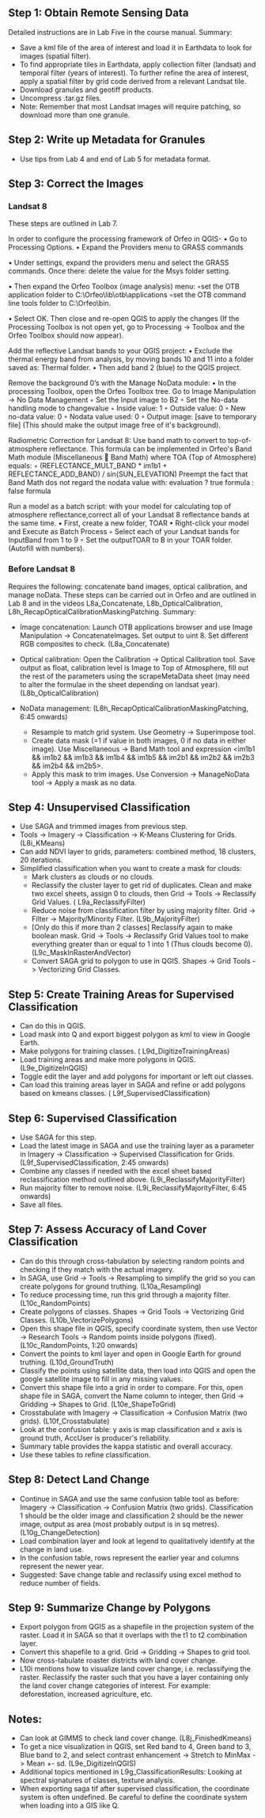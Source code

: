 ## Step 1: Obtain Remote Sensing Data
Detailed instructions are in Lab Five in the course manual. Summary:
* Save a kml file of the area of interest and load it in Earthdata to look for images (spatial filter).
* To find appropriate tiles in Earthdata, apply collection filter (landsat) and temporal filter (years of interest). To further refine the area of interest, apply a spatial filter by grid code derived from a relevant Landsat tile.
* Download granules and geotiff products.
* Uncompress .tar.gz files.
* Note: Remember that most Landsat images will require patching, so download more than one granule.

## Step 2: Write up Metadata for Granules
* Use tips from Lab 4 and end of Lab 5 for metadata format.

## Step 3: Correct the Images

### Landsat 8
These steps are outlined in Lab 7.

In order to configure the processing framework of Orfeo in QGIS- 
• Go to Processing  Options. 
• Expand the Providers menu to GRASS commands 

• Under settings, expand the providers menu and select the GRASS commands. Once there: delete the value for the Msys folder setting. 

• Then expand the Orfeo Toolbox (image analysis) menu:
◦set the OTB application folder to C:\Orfeo\lib\otb\applications
◦set the OTB command line tools folder to C:\Orfeo\bin. 

• Select OK. Then close and re-open QGIS to apply the changes 
(If the Processing Toolbox is not open yet, go to Processing -> Toolbox and the Orfeo Toolbox should now appear). 

Add the reflective Landsat bands to your QGIS project:
• Exclude the thermal energy band from analysis, by moving bands 10 and 11 into a folder saved as: Thermal folder. 
• Then add band 2 (blue) to the QGIS project.

Remove the background 0’s with the Manage NoData module:
 • In the processing Toolbox, open the Orfeo Toolbox tree.
Go to Image Manipulation -> No Data Management
◦ Set the Input image to B2
◦ Set the No-data handling mode to changevalue
◦ Inside value: 1
◦ Outside value: 0
◦ New no-data value: 0
◦ Nodata value used: 0
◦ Output image: [save to temporary file]
(This should make the output image free of it's background).

Radiometric Correction for Landsat 8:
Use band math to convert to top-of-atmosphere reflectance. 
This formula can be implemented in Orfeo's Band Math module (Miscellaneous  Band
Math) where TOA (Top of Atmosphere) equals:
◦ (REFLECTANCE_MULT_BAND * im1b1 + REFLECTANCE_ADD_BAND) / sin(SUN_ELEVATION)
Preempt the fact that Band Math dos not regard the nodata value with: evaluation ? true formula : false formula

Run a model as a batch script: with your model for calculating top of atmosphere reflectance,correct all of your Landsat 8 reflectance bands at the same time.
• First, create a new folder, TOAR
• Right-click your model and Execute as Batch Process
◦ Select each of your Landsat bands for InputBand from 1 to 9
◦ Set the outputTOAR to B in your TOAR folder. (Autofill with numbers).


### Before Landsat 8
Requires the following: concatenate band images, optical calibration, and manage noData. These steps can be carried out in Orfeo and are outlined in Lab 8 and in the videos L8a_Concatenate, L8b_OpticalCalibration, L8h_RecapOpticalCalibrationMaskingPatching. Summary:

* Image concatenation: Launch OTB applications browser and use Image Manipulation -> ConcatenateImages. Set output to uint 8. Set different RGB composites to check. (L8a_Concatenate)

* Optical calibration: Open the Calibration -> Optical Calibration tool. Save output as float, calibration level is Image to Top of Atmosphere, fill out the rest of the parameters using the scrapeMetaData sheet (may need to alter the formulae in the sheet depending on landsat year). (L8b_OpticalCalibration)

* NoData management: (L8h_RecapOpticalCalibrationMaskingPatching, 6:45 onwards)
  * Resample to match grid system. Use Geometry -> Superimpose tool. 
  * Create data mask (=1 if value in both images, 0 if no data in either image). Use Miscellaneous -> Band Math tool and expression <im1b1 && im1b2 && im1b3 && im1b4 && im1b5 && im2b1 && im2b2 && im2b3 && im2b4 && im2b5>.
  * Apply this mask to trim images. Use Conversion -> ManageNoData tool -> Apply a mask as no data.

## Step 4: Unsupervised Classification 
* Use SAGA and trimmed images from previous step.
* Tools -> Imagery -> Classification -> K-Means Clustering for Grids. (L8i_KMeans)
* Can add NDVI layer to grids, parameters: combined method, 18 clusters, 20 iterations.
* Simplified classification when you want to create a mask for clouds:
  * Mark clusters as clouds or no clouds.
  * Reclassify the cluster layer to get rid of duplicates. Clean and make two excel sheets, assign 0 to clouds, then Grid -> Tools -> Reclassify Grid Values. ( L9a_ReclassifyFilter)
  * Reduce noise from classification filter by using majority filter. Grid -> Filter -> Majority/Minority Filter. (L9b_MajorityFilter)
  * [Only do this if more than 2 classes] Reclassify again to make boolean mask. Grid -> Tools -> Reclassify Grid Values tool to make everything greater than or equal to 1 into 1 (Thus clouds become 0). (L9c_MaskInRasterAndVector)
  * Convert SAGA grid to polygon to use in QGIS. Shapes -> Grid Tools -> Vectorizing Grid Classes. 

## Step 5: Create Training Areas for Supervised Classification
* Can do this in QGIS.
* Load mask into Q and export biggest polygon as kml to view in Google Earth.
* Make polygons for training classes. ( L9d_DigitizeTrainingAreas)
* Load training areas and make more polygons in QGIS. (L9e_DigitizeInQGIS)
* Toggle edit the layer and add polygons for important or left out classes.
* Can load this training areas layer in SAGA and refine or add polygons based on kmeans classes. ( L9f_SupervisedClassification)

## Step 6: Supervised Classification
* Use SAGA for this step.
* Load the latest image in SAGA and use the training layer as a parameter in Imagery -> Classification -> Supervised Classification for Grids. (L9f_SupervisedClassification, 2:45 onwards) 
* Combine any classes if needed with the excel sheet based reclassification method outlined above. (L9i_ReclassifyMajorityFilter)
* Run majority filter to remove noise. (L9i_ReclassifyMajorityFilter, 6:45 onwards)
* Save all files.

## Step 7: Assess Accuracy of Land Cover Classification
* Can do this through cross-tabulation by selecting random points and checking if they match with the actual imagery.
* In SAGA, use Grid -> Tools -> Resampling to simplify the grid so you can create polygons for ground truthing. (L10a_Resampling)
* To reduce processing time, run this grid through a majority filter. (L10c_RandomPoints)
* Create polygons of classes. Shapes -> Grid Tools -> Vectorizing Grid Classes. (L10b_VectorizePolygons)
* Open this shape file in QGIS, specify coordinate system, then use Vector -> Research Tools -> Random points inside polygons (fixed). (L10c_RandomPoints, 1:20 onwards)
* Convert the points to kml layer and open in Google Earth for ground truthing. (L10d_GroundTruth)
* Classify the points using satellite data, then load into QGIS and open the google satellite image to fill in any missing values.
* Convert this shape file into a grid in order to compare. For this, open shape file in SAGA, convert the Name column to integer, then Grid -> Gridding -> Shapes to Grid. (L10e_ShapeToGrid)
* Crosstabulate with Imagery -> Classification -> Confusion Matrix (two grids). (L10f_Crosstabulate)
* Look at the confusion table: y axis is map classification and x axis is ground truth, AccUser is producer's reliability.
* Summary table provides the kappa statistic and overall accuracy.
* Use these tables to refine classification.

## Step 8: Detect Land Change
* Continue in SAGA and use the same confusion table tool as before: Imagery -> Classification -> Confusion Matrix (two grids). Classification 1 should be the older image and classification 2 should be the newer image, output as area (most probably output is in sq metres). (L10g_ChangeDetection)
* Load combination layer and look at legend to qualitatively identify at the change in land use.
* In the confusion table, rows represent the earlier year and columns represent the newer year.
* Suggested: Save change table and reclassify using excel method to reduce number of fields.

## Step 9: Summarize Change by Polygons
* Export polygon from QGIS as a shapefile in the projection system of the raster. Load it in SAGA so that it overlaps with the t1 to t2 combination layer.
* Convert this shapefile to a grid. Grid -> Gridding -> Shapes to grid tool.
* Now cross-tabulate roaster districts with land cover change.
* L10i mentions how to visualize land cover change, i.e. reclassifying the raster. Reclassify the raster such that you have a layer containing only the land cover change categories of interest. For example: deforestation, increased agriculture, etc.





## Notes: 
* Can look at GIMMS to check land cover change. (L8j_FinishedKmeans)
* To get a nice visualization in QGIS, set Red band to 4, Green band to 3, Blue band to 2, and select contrast enhancement -> Stretch to MinMax -> Mean +- sd. (L9e_DigitizeInQGIS)
* Additional topics mentioned in L9g_ClassificationResults: Looking at spectral signatures of classes, texture analysis.
* When exporting saga tif after supervised classification, the coordinate system is often undefined. Be careful to define the coordinate system when loading into a GIS like Q.

